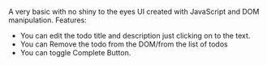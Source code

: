 A very basic with no shiny to the eyes UI created with JavaScript and DOM manipulation.
Features:
- You can edit the todo title and description just clicking on to the text.
- You can Remove the todo from the DOM/from the list of todos
- You can toggle Complete Button.
